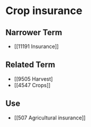# Crop insurance  

## Narrower Term

- [[11191 Insurance]]  

## Related Term

- [[9505 Harvest]
- [[4547 Crops]]  

## Use

- [[507 Agricultural insurance]]  

